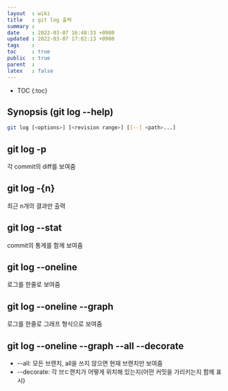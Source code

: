 ```yaml
---
layout  : wiki
title   : git log 출력
summary : 
date    : 2022-03-07 16:48:33 +0900
updated : 2022-03-07 17:02:13 +0900
tags    : 
toc     : true
public  : true
parent  : 
latex   : false
---
```

* TOC
{:toc}

## Synopsis (git log --help)
```sh
git log [<options>] [<revision range>] [[--] <path>...]
```

## git log -p
각 commit의 diff를 보여줌

## git log -{n}
최근 n개의 결과만 출력

## git log --stat
commit의 통계를 함께 보여줌

## git log --oneline
로그를 한줄로 보여줌

## git log --oneline --graph
로그를 한줄로 그래프 형식으로 보여줌

## git log --oneline --graph --all --decorate
- --all: 모든 브랜치, all을 쓰지 않으면 현재 브랜치만 보여줌
- --decorate: 각 브ㄷ랜치가 어떻게 위치해 있는지(어떤 커밋을 가리키는지 함께 표시)
